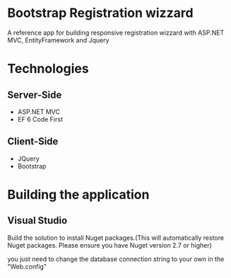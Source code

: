 Bootstrap Registration wizzard
====================

A reference app for building responsive registration wizzard with ASP.NET MVC, EntityFramework and Jquery

Technologies
============

Server-Side
-----------

* ASP.NET MVC
* EF 6 Code First 

Client-Side
-----------

* JQuery
* Bootstrap

Building the application
============

Visual Studio
-----------

Build the solution to install Nuget packages.(This will automatically restore Nuget packages. Please ensure you have Nuget version 2.7 or higher)

you just need to  change the database connection string to your own in the "Web.config"


